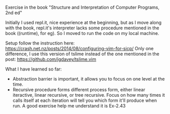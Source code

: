 Exercise in the book "Structure and Interpretation of Computer Programs, 2nd ed"

Initially I used repl.it, nice experience at the beginning,
but as I move along with the book, repl.it's interpreter lacks some procedure mentioned in the
book ((runtime), for eg). So I moved to run the code on my local machine.

Setup follow the instruction here:
https://crash.net.nz/posts/2014/08/configuring-vim-for-sicp/
Only one difference, I use this version of tslime instead of the one
mentioned in the post: https://github.com/jgdavey/tslime.vim

What I have learned so far:
- Abstraction barrier is important, it allows you to focus on one level at the time.
- Recursive procedure forms different process form, either linear
iteractive, linear recursive, or tree recursive. Focus on how many
times it calls itself at each iteration will tell you which form it'll
produce when run. A good exercise help me understand it is Ex-2.43
